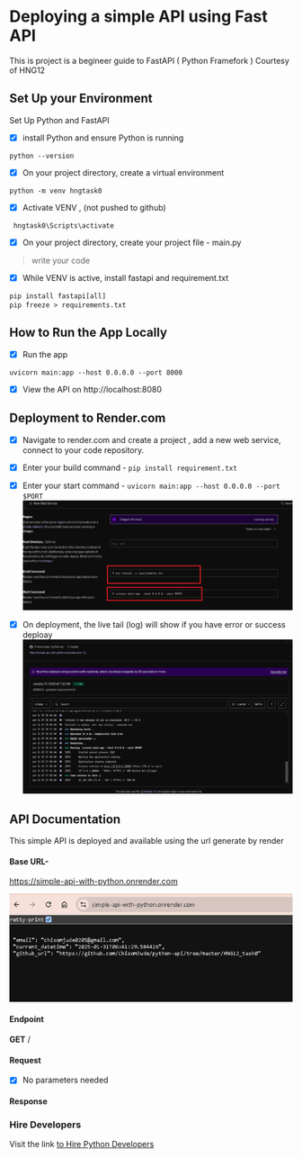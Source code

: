 # Deploying a simple API using Fast API
This is project is a begineer guide to FastAPI ( Python Framefork )
Courtesy of HNG12

## Set Up your Environment
Set Up Python and FastAPI

- [x] install Python and ensure Python is running

```
python --version

```
- [x] On your project directory, create a virtual environment

```
python -m venv hngtask0

```

- [x] Activate VENV , (not pushed to github)

```
 hngtask0\Scripts\activate 

```

- [x] On your project directory, create your project file - main.py
> write your code

- [x] While VENV is active, install fastapi and requirement.txt

```
pip install fastapi[all]
pip freeze > requirements.txt
```

## How to Run the App Locally
- [x] Run the app

```
uvicorn main:app --host 0.0.0.0 --port 8000

```

- [x] View the API on http://localhost:8080

## Deployment to Render.com
- [x] Navigate to render.com and create a project , add a new web service, connect to your code repository. 
- [x] Enter your build command - `pip install requirement.txt`
- [x] Enter your start command - `uvicorn main:app --host 0.0.0.0 --port $PORT `
![alt text](image-2.png)
- [x] On deployment, the live tail (log) will show if you have error or success deploay
![alt text](image.png)


## API Documentation
This simple API is deployed and  available using the url generate by render 

#### Base URL-
 https://simple-api-with-python.onrender.com

![alt text](image-1.png)

#### Endpoint
**GET** /

#### Request
 - [x] No parameters needed

 #### Response


### Hire Developers
 Visit the link [to Hire Python Developers](https://hng.tech/hire/python-developers)